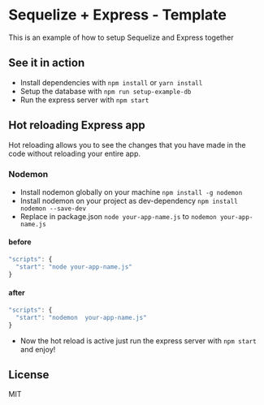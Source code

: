 # Sequelize + Express - Template

This is an example of how to setup Sequelize and Express together

## See it in action

* Install dependencies with `npm install` or `yarn install`
* Setup the database with `npm run setup-example-db`
* Run the express server with `npm start`

## Hot reloading Express app

Hot reloading allows you to see the changes that you have made in the code without reloading your entire app.

### Nodemon

* Install nodemon globally on your machine `npm install -g nodemon`
* Install nodemon on your project as dev-dependency `npm install nodemon --save-dev`
* Replace in package.json `node your-app-name.js` to `nodemon your-app-name.js`

#### before 
```javascript
"scripts": {
  "start": "node your-app-name.js"
}
```
#### after
```javascript
"scripts": {
  "start": "nodemon  your-app-name.js"
}
```
* Now the hot reload is active just run the express server with `npm start` and enjoy!



## License

MIT
